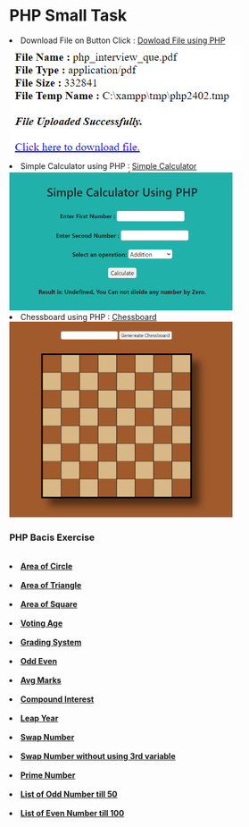 # PHP Small Task

<li> Download File on Button Click : 
<a href="Download File on Button Click/download.php "> Dowload File using PHP</a><br></li>
<img src="Download File on Button Click/1.png" /> 

<li> Simple Calculator using PHP : 
<a href="Simple Calculator Using PHP/cal.php"> Simple Calculator</a><br></li>
<img src="Simple Calculator Using PHP/1.png" height="250" width="400" /> 
<br>

<li> Chessboard using PHP : 
<a href="Chessboard using PHP/chessboard.php"> Chessboard </a><br></li>
<img src="Chessboard using PHP/chessboard.png" height="350" width="400" /> 
<br>

<h3> PHP Bacis Exercise </h3>
<br>
<b><li> <a href="PHP Basic Task/1_area_circle.php"> Area of Circle </a></li></b>
<br>
<b><li> <a href="PHP Basic Task/2_area_triangle.php"> Area of Triangle </a></li></b>
<br>
<b><li> <a href="PHP Basic Task/3_area_square.php"> Area of Square </a></li></b>
<br>
<b><li> <a href="PHP Basic Task/4_voting_age.php"> Voting Age </a></li></b>
<br>
<b><li> <a href="PHP Basic Task/5_grading_system.php"> Grading System </a></li></b>
<br>
<b><li> <a href="PHP Basic Task/6_odd_even.php"> Odd Even </a></li></b>
<br>
<b><li> <a href="PHP Basic Task/7_avg_mark.php"> Avg Marks </a></li></b>
<br>
<b><li> <a href="PHP Basic Task/8_compound_interest.php"> Compound Interest </a></li></b>
<br>
<b><li> <a href="PHP Basic Task/9_leap_year.php"> Leap Year  </a></li></b>
<br>
<b><li> <a href="PHP Basic Task/10_swap_nub.php"> Swap Number </a></li></b>
<br>
<b><li> <a href="PHP Basic Task/11_swap_nub_without.php"> Swap Number without using 3rd variable </a></li></b>
<br>
<b><li> <a href="PHP Basic Task/12_prime_nub.php"> Prime Number </a></li></b>
<br>
<b><li> <a href="PHP Basic Task/13_odd_nub_till_50.php"> List of Odd Number till 50 </a></li></b>
<br>
<b><li> <a href="PHP Basic Task/14_even_nub_till_100.php"> List of Even Number till 100 </a></li></b>
<br>



